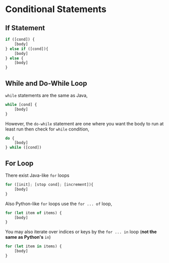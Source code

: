 #  Conditional Statements

## If Statement

```js
if ([cond]) {
    [body]
} else if ([cond]){
    [body]
} else {
    [body]
}
```

## While and Do-While Loop

`while` statements are the same as Java,

```js
while [cond] {
    [body]
}
```

However, the `do-while` statement are one where you want the body to run at least run then check for `while` condition,

```js
do {
    [body]
} while ([cond])
```

## For Loop

There exist Java-like `for` loops

```js
for ([init]; [stop cond]; [increment]){
    [body]
}
```

Also Python-like `for` loops use the `for ... of` loop,

```js
for (let item of items) {
    [body]
}
```

You may also iterate over indices or keys by the `for ... in` loop (**not the same as Python's** `in`)
```js
for (let item in items) {
    [body]
}
```

